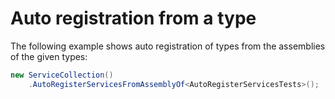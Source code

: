 # Auto registration from a type

The following example shows auto registration of types
from the assemblies of the given types:

```csharp { data-fiddle="VRMZEM" }
new ServiceCollection()
    .AutoRegisterServicesFromAssemblyOf<AutoRegisterServicesTests>();
```